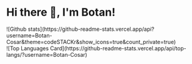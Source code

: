 <h1>Hi there 👋, I'm Botan!</h1>

<div>
  <span>
    ![Github stats](https://github-readme-stats.vercel.app/api?username=Botan-Cosar&theme=codeSTACKr&show_icons=true&count_private=true)
  </span>
  <span style="float:right;">
    ![Top Languages Card](https://github-readme-stats.vercel.app/api/top-langs/?username=Botan-Cosar)
  </span>
</div>




